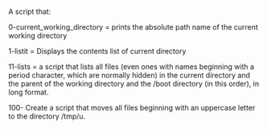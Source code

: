 A script that:

0-current_working_directory = prints the absolute path name of the current working directory

1-listit  = Displays the contents list of current directory

11-lists =  a script that lists all files (even ones with names beginning with a period character, which are normally hidden) in the current directory and the parent of the working directory and the /boot directory (in this order), in long format.

100- Create a script that moves all files beginning with an uppercase letter to the directory /tmp/u.


